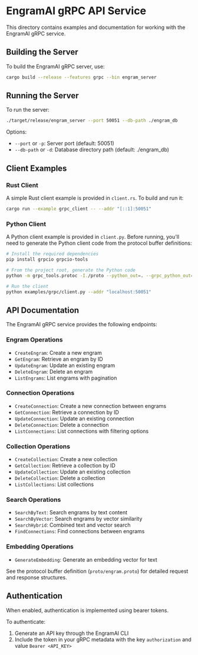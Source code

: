 # EngramAI gRPC API Service

This directory contains examples and documentation for working with the EngramAI gRPC service.

## Building the Server

To build the EngramAI gRPC server, use:

```bash
cargo build --release --features grpc --bin engram_server
```

## Running the Server

To run the server:

```bash
./target/release/engram_server --port 50051 --db-path ./engram_db
```

Options:
- `--port` or `-p`: Server port (default: 50051)
- `--db-path` or `-d`: Database directory path (default: ./engram_db)

## Client Examples

### Rust Client

A simple Rust client example is provided in `client.rs`. To build and run it:

```bash
cargo run --example grpc_client -- --addr "[::1]:50051"
```

### Python Client

A Python client example is provided in `client.py`. Before running, you'll need to generate the Python client code from the protocol buffer definitions:

```bash
# Install the required dependencies
pip install grpcio grpcio-tools

# From the project root, generate the Python code
python -m grpc_tools.protoc -I./proto --python_out=. --grpc_python_out=. proto/engram.proto

# Run the client
python examples/grpc/client.py --addr "localhost:50051"
```

## API Documentation

The EngramAI gRPC service provides the following endpoints:

### Engram Operations
- `CreateEngram`: Create a new engram
- `GetEngram`: Retrieve an engram by ID
- `UpdateEngram`: Update an existing engram
- `DeleteEngram`: Delete an engram
- `ListEngrams`: List engrams with pagination

### Connection Operations
- `CreateConnection`: Create a new connection between engrams
- `GetConnection`: Retrieve a connection by ID
- `UpdateConnection`: Update an existing connection
- `DeleteConnection`: Delete a connection
- `ListConnections`: List connections with filtering options

### Collection Operations
- `CreateCollection`: Create a new collection
- `GetCollection`: Retrieve a collection by ID
- `UpdateCollection`: Update an existing collection
- `DeleteCollection`: Delete a collection
- `ListCollections`: List collections

### Search Operations
- `SearchByText`: Search engrams by text content
- `SearchByVector`: Search engrams by vector similarity
- `SearchHybrid`: Combined text and vector search
- `FindConnections`: Find connections between engrams

### Embedding Operations
- `GenerateEmbedding`: Generate an embedding vector for text

See the protocol buffer definition (`proto/engram.proto`) for detailed request and response structures.

## Authentication

When enabled, authentication is implemented using bearer tokens.

To authenticate:
1. Generate an API key through the EngramAI CLI
2. Include the token in your gRPC metadata with the key `authorization` and value `Bearer <API_KEY>`